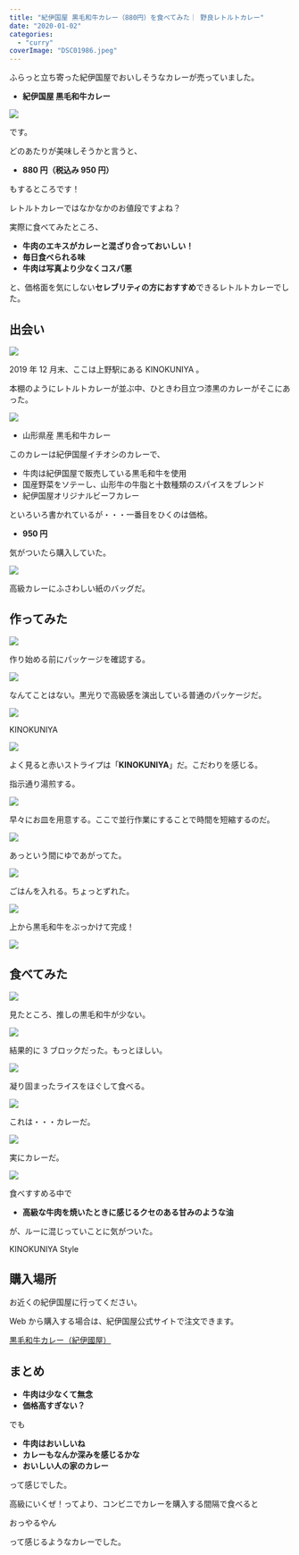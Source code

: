 ```yaml
---
title: "紀伊国屋 黒毛和牛カレー（880円）を食べてみた｜ 野良レトルトカレー"
date: "2020-01-02"
categories:
  - "curry"
coverImage: "DSC01986.jpeg"
---
```


ふらっと立ち寄った紀伊国屋でおいしそうなカレーが売っていました。

- **紀伊国屋 黒毛和牛カレー**

![](images/DSC01985.jpeg)

です。

どのあたりが美味しそうかと言うと、

- **880 円（税込み 950 円）**

もするところです！

レトルトカレーではなかなかのお値段ですよね？

実際に食べてみたところ、

- **牛肉のエキスがカレーと混ざり合っておいしい！**
- **毎日食べられる味**
- **牛肉は写真より少なくコスパ悪**

と、価格面を気にしない**セレブリティの方におすすめ**できるレトルトカレーでした。

## 出会い

![](images/IMG_8128.jpeg)

2019 年 12 月末、ここは上野駅にある KINOKUNIYA 。

本棚のようにレトルトカレーが並ぶ中、ひときわ目立つ漆黒のカレーがそこにあった。

![](images/IMG_8126.jpeg)

- 山形県産 黒毛和牛カレー

このカレーは紀伊国屋イチオシのカレーで、

- 牛肉は紀伊国屋で販売している黒毛和牛を使用
- 国産野菜をソテーし、山形牛の牛脂と十数種類のスパイスをブレンド
- 紀伊国屋オリジナルビーフカレー

といろいろ書かれているが・・・一番目をひくのは価格。

- **950 円**

気がついたら購入していた。

![](images/IMG_8127.jpeg)

高級カレーにふさわしい紙のバッグだ。

## 作ってみた

![](images/DSC01986.jpeg)

作り始める前にパッケージを確認する。

![](images/DSC01987.jpeg)

なんてことはない。黒光りで高級感を演出している普通のパッケージだ。

![](images/DSC01988.jpeg)

KINOKUNIYA

![](images/DSC01989.jpeg)

よく見ると赤いストライプは「**KINOKUNIYA**」だ。こだわりを感じる。

指示通り湯煎する。

![](images/DSC01990.jpeg)

早々にお皿を用意する。ここで並行作業にすることで時間を短縮するのだ。

![](images/DSC01991.jpeg)

あっという間にゆであがってた。

![](images/DSC01993.jpeg)

ごはんを入れる。ちょっとずれた。

![](images/DSC01992.jpeg)

上から黒毛和牛をぶっかけて完成！

![](images/DSC01994.jpeg)

## 食べてみた

![](images/DSC01995.jpeg)

見たところ、推しの黒毛和牛が少ない。

![](images/DSC01996.jpeg)

結果的に 3 ブロックだった。もっとほしい。

![](images/DSC01999.jpeg)

凝り固まったライスをほぐして食べる。

![](images/DSC02000.jpeg)

これは・・・カレーだ。

![](images/DSC01997.jpeg)

実にカレーだ。

![](images/DSC01998.jpeg)

食べすすめる中で

- **高級な牛肉を焼いたときに感じるクセのある甘みのような油**

が、ルーに混じっていことに気がついた。

KINOKUNIYA Style

## 購入場所

お近くの紀伊国屋に行ってください。

Web から購入する場合は、紀伊国屋公式サイトで注文できます。

[黒毛和牛カレー（紀伊國屋）](https://www.super-kinokuniya.jp/eshop/items/10-4960320002749/index.php)

## まとめ

- **牛肉は少なくて無念**
- **価格高すぎない？**

でも

- **牛肉はおいしいね**
- **カレーもなんか深みを感じるかな**
- **おいしい人の家のカレー**

って感じでした。

高級にいくぜ！ってより、コンビニでカレーを購入する間隔で食べると

おっやるやん

って感じるようなカレーでした。
